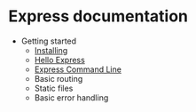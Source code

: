 # Express documentation

* Getting started
	* [Installing](./gettingstarted/installing.md)
	* [Hello Express](./gettingstarted/helloexpress.md)
	* [Express Command Line](./gettingstarted/commandline.md)
	* Basic routing
	* Static files
	* Basic error handling